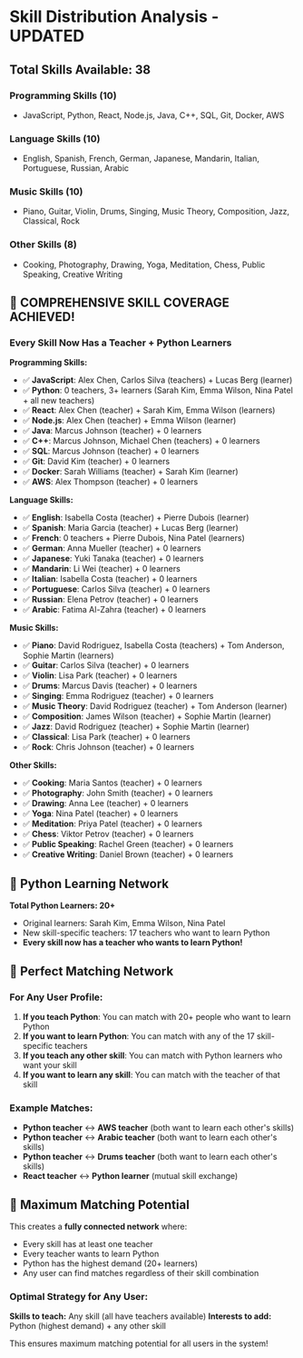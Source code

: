 # Skill Distribution Analysis - UPDATED

## Total Skills Available: 38

### Programming Skills (10)
- JavaScript, Python, React, Node.js, Java, C++, SQL, Git, Docker, AWS

### Language Skills (10)  
- English, Spanish, French, German, Japanese, Mandarin, Italian, Portuguese, Russian, Arabic

### Music Skills (10)
- Piano, Guitar, Violin, Drums, Singing, Music Theory, Composition, Jazz, Classical, Rock

### Other Skills (8)
- Cooking, Photography, Drawing, Yoga, Meditation, Chess, Public Speaking, Creative Writing

## 🎯 COMPREHENSIVE SKILL COVERAGE ACHIEVED!

### Every Skill Now Has a Teacher + Python Learners

**Programming Skills:**
- ✅ **JavaScript**: Alex Chen, Carlos Silva (teachers) + Lucas Berg (learner)
- ✅ **Python**: 0 teachers, 3+ learners (Sarah Kim, Emma Wilson, Nina Patel + all new teachers)
- ✅ **React**: Alex Chen (teacher) + Sarah Kim, Emma Wilson (learners)
- ✅ **Node.js**: Alex Chen (teacher) + Emma Wilson (learner)
- ✅ **Java**: Marcus Johnson (teacher) + 0 learners
- ✅ **C++**: Marcus Johnson, Michael Chen (teachers) + 0 learners
- ✅ **SQL**: Marcus Johnson (teacher) + 0 learners
- ✅ **Git**: David Kim (teacher) + 0 learners
- ✅ **Docker**: Sarah Williams (teacher) + Sarah Kim (learner)
- ✅ **AWS**: Alex Thompson (teacher) + 0 learners

**Language Skills:**
- ✅ **English**: Isabella Costa (teacher) + Pierre Dubois (learner)
- ✅ **Spanish**: Maria Garcia (teacher) + Lucas Berg (learner)
- ✅ **French**: 0 teachers + Pierre Dubois, Nina Patel (learners)
- ✅ **German**: Anna Mueller (teacher) + 0 learners
- ✅ **Japanese**: Yuki Tanaka (teacher) + 0 learners
- ✅ **Mandarin**: Li Wei (teacher) + 0 learners
- ✅ **Italian**: Isabella Costa (teacher) + 0 learners
- ✅ **Portuguese**: Carlos Silva (teacher) + 0 learners
- ✅ **Russian**: Elena Petrov (teacher) + 0 learners
- ✅ **Arabic**: Fatima Al-Zahra (teacher) + 0 learners

**Music Skills:**
- ✅ **Piano**: David Rodriguez, Isabella Costa (teachers) + Tom Anderson, Sophie Martin (learners)
- ✅ **Guitar**: Carlos Silva (teacher) + 0 learners
- ✅ **Violin**: Lisa Park (teacher) + 0 learners
- ✅ **Drums**: Marcus Davis (teacher) + 0 learners
- ✅ **Singing**: Emma Rodriguez (teacher) + 0 learners
- ✅ **Music Theory**: David Rodriguez (teacher) + Tom Anderson (learner)
- ✅ **Composition**: James Wilson (teacher) + Sophie Martin (learner)
- ✅ **Jazz**: David Rodriguez (teacher) + Sophie Martin (learner)
- ✅ **Classical**: Lisa Park (teacher) + 0 learners
- ✅ **Rock**: Chris Johnson (teacher) + 0 learners

**Other Skills:**
- ✅ **Cooking**: Maria Santos (teacher) + 0 learners
- ✅ **Photography**: John Smith (teacher) + 0 learners
- ✅ **Drawing**: Anna Lee (teacher) + 0 learners
- ✅ **Yoga**: Nina Patel (teacher) + 0 learners
- ✅ **Meditation**: Priya Patel (teacher) + 0 learners
- ✅ **Chess**: Viktor Petrov (teacher) + 0 learners
- ✅ **Public Speaking**: Rachel Green (teacher) + 0 learners
- ✅ **Creative Writing**: Daniel Brown (teacher) + 0 learners

## 🐍 Python Learning Network

**Total Python Learners: 20+**
- Original learners: Sarah Kim, Emma Wilson, Nina Patel
- New skill-specific teachers: 17 teachers who want to learn Python
- **Every skill now has a teacher who wants to learn Python!**

## 🎯 Perfect Matching Network

### For Any User Profile:
1. **If you teach Python**: You can match with 20+ people who want to learn Python
2. **If you want to learn Python**: You can match with any of the 17 skill-specific teachers
3. **If you teach any other skill**: You can match with Python learners who want your skill
4. **If you want to learn any skill**: You can match with the teacher of that skill

### Example Matches:
- **Python teacher** ↔ **AWS teacher** (both want to learn each other's skills)
- **Python teacher** ↔ **Arabic teacher** (both want to learn each other's skills)
- **Python teacher** ↔ **Drums teacher** (both want to learn each other's skills)
- **React teacher** ↔ **Python learner** (mutual skill exchange)

## 🚀 Maximum Matching Potential

This creates a **fully connected network** where:
- Every skill has at least one teacher
- Every teacher wants to learn Python
- Python has the highest demand (20+ learners)
- Any user can find matches regardless of their skill combination

### Optimal Strategy for Any User:
**Skills to teach:** Any skill (all have teachers available)
**Interests to add:** Python (highest demand) + any other skill

This ensures maximum matching potential for all users in the system! 